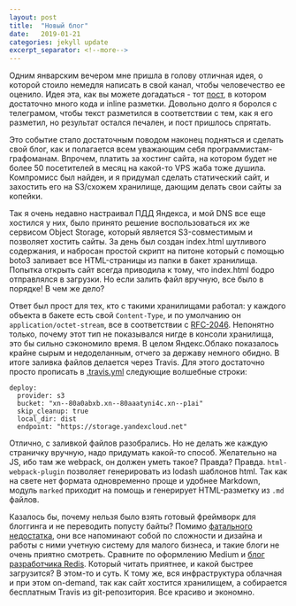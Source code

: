 ```yaml
---
layout: post
title:  "Новый блог"
date:   2019-01-21
categories: jekyll update
excerpt_separator: <!--more-->
---
```

Одним январским вечером мне пришла в голову отличная идея, о которой стоило
немедля написать в свой канал, чтобы человечество ее оценило. Идея эта, как вы
можете догадаться - тот [пост](/post/2019-22-01-git-batch), в котором достаточно много
кода и inline разметки. Довольно долго я боролся с телеграмом, чтобы текст
разметился в соответствии с тем, как я его разметил, но результат остался печален,
и пост пришлось спрятать.

Это событие стало достаточным поводом наконец подняться и сделать свой блог, как
и полагается всем уважающим себя программистам-графоманам. Впрочем, платить за
хостинг сайта, на котором будет не более 50 посетителей в месяц на какой-то VPS
жаба тоже душила. Компромисс был найден, и я придумал сделать статический сайт,
и захостить его на S3/схожем хранилище, дающим делать свои сайты за копейки.
<!--more-->

Так я очень недавно настраивал ПДД Яндекса, и мой DNS все еще хостился у них,
было принято решение воспользоваться их же сервисом Object Storage, который
является S3-совместимым и позволяет хостить сайты. За день был создан index.html
шутливого содержания, и набросан простой скрипт на питоне который с помощью
boto3 заливает все HTML-страницы из папки в бакет хранилища. Попытка открыть
сайт всегда приводила к тому, что index.html бодро отправлялся в загрузки. Но
если залить файл вручную, все было в порядке! В чем же дело?

Ответ был прост для тех, кто с такими хранилищами работал: у каждого объекта в
бакете есть свой `Content-Type`, и по умолчанию он `application/octet-stream`,
все в соответствии с [RFC-2046](https://tools.ietf.org/html/rfc2046#page-13).
Непонятно только, почему этот тип не показывался нигде в консоли хранилища,
это бы сильно сэкономило время. В целом Яндекс.Облако показалось крайне сырым
и недоделанным, отчего за державу немного обидно. В итоге заливка файлов
делается через Travis. Для этого достаточно просто прописать в
[.travis.yml](https://github.com/AFakeman/fofan.afakeman.rf/blob/master/.travis.yml)
следующие волшебные строки:

```
deploy:
  provider: s3
  bucket: "xn--80a0abxb.xn--80aaatyni4c.xn--p1ai"
  skip_cleanup: true
  local_dir: dist
  endpoint: "https://storage.yandexcloud.net"
```

Отлично, с заливкой файлов разобрались. Но не делать же каждую страничку вручную,
надо придумать какой-то способ. Желательно на JS, ибо там же webpack, он должен
уметь такое? Правда?
Правда. `html-webpack-plugin` позволяет генерировать из lodash шаблонов html.
Так как на свете нет формата одновременно проще и удобнее Markdown, модуль
`marked` приходит на помощь и генерирует HTML-разметку из `.md` файлов.

Казалось бы, почему нельзя было взять готовый фреймворк для блоггинга и не
переводить попусту байты? Помимо [фатального недостатка](http://lurkmore.to/Фатальный_Недостаток),
они все напоминают собой по сложности и дизайна и работы с ними учетную систему
для малого бизнеса, и такие блоги не очень приятно смотреть. Сравните по
оформлению Medium и [блог разработчика Redis](http://antirez.com/). Который
читать приятнее, и какой быстрее загрузится? В этом-то и суть. К тому же,
вся инфраструктура облачная и при этом on-demand, так как сайт хостится
хранилищем, а собирается бесплатным Travis из git-репозитория. Все красиво и
экономно.
